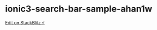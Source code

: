 # ionic3-search-bar-sample-ahan1w

[Edit on StackBlitz ⚡️](https://stackblitz.com/edit/ionic3-search-bar-sample-ahan1w)